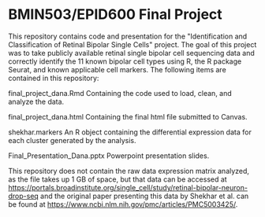 # BMIN503/EPID600 Final Project

This repository contains code and presentation for the "Identification and Classification of Retinal Bipolar Single Cells" project. The goal of this project was to take publicly available retinal single bipolar cell sequencing data and correctly identify the 11 known bipolar cell types using R, the R package Seurat, and known applicable cell markers. The following items are contained in this repository:


final_project_dana.Rmd        Containing the code used to load, clean, and analyze the data.

final_project_dana.html       Containing the final html file submitted to Canvas.

shekhar.markers               An R object containing the differential expression data for each cluster generated by the analysis.

Final_Presentation_Dana.pptx  Powerpoint presentation slides.


This repository does not contain the raw data expression matrix analyzed, as the file takes up 1 GB of space, but that data can be accessed at https://portals.broadinstitute.org/single_cell/study/retinal-bipolar-neuron-drop-seq and the original paper presenting this data by Shekhar et al. can be found at https://www.ncbi.nlm.nih.gov/pmc/articles/PMC5003425/.
